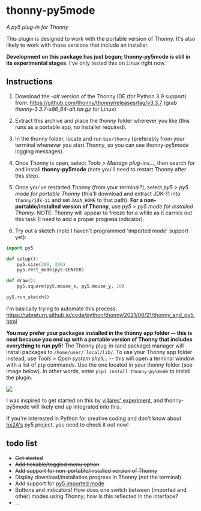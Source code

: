 # thonny-py5mode

*A py5 plug-in for Thonny*

This plugin is designed to work with the portable version of Thonny. It's also likely to work with those versions that include an installer.

**Development on this package has just begun; thonny-py5mode is still in its experimental stages**. I've only tested this on Linux right now.

## Instructions

1. Download the *-alt* version of the Thonny IDE (for Python 3.9 support) from: https://github.com/thonny/thonny/releases/tag/v3.3.7 (grab *thonny-3.3.7-x86_64-alt.tar.gz* for Linux)

2. Extract this archive and place the *thonny* folder wherever you like (this runs as a portable app, no installer required).

3. In the thonny folder, locate and run `bin/thonny` (preferably from your terminal whenever you start Thonny, so you can see thonny-py5mode logging messages).

4. Once Thonny is open, select *Tools > Manage plug-ins...*, then search for and install __thonny-py5mode__ (note you'll need to restart Thonny after this step).

5. Once you've restarted Thonny (from your terminal?), select *py5 > py5 mode for portable Thonny* (this'll download and extract JDK-11 into `thonny/jdk-11` and set `JAVA_HOME` to that path). **For a non-portable/installed version of Thonny**, use *py5 > py5 mode for installed Thonny*. NOTE: Thonny will appear to freeze for a while as it carries out this task (I need to add a proper progress indicator).

6. Try out a sketch (note I haven't programmed 'imported mode' support yet):

```python
import py5

def setup():
    py5.size(200, 200)
    py5.rect_mode(py5.CENTER)

def draw():
    py5.square(py5.mouse_x, py5.mouse_y, 10)

py5.run_sketch()
```

I'm basically trying to automate this process:  
https://tabreturn.github.io/code/python/thonny/2021/06/21/thonny_and_py5.html

**You may prefer your packages installed in the thonny app folder -- this is neat because you end up with a portable version of Thonny that includes everything to run py5!** The Thonny plug-in (and package) manager will install packages to `/home/user/.local/lib/`. To use your Thonny app folder instead, use *Tools > Open system shell...* -- this will open a terminal window with a list of `pip` commands. Use the one located in your thonny folder (see image below). In other words, enter `pip3 install thonny-py5mode` to install the plugin.

![](https://raw.githubusercontent.com/tabreturn/thonny-py5mode/main/terminal_pip.png)

I was inspired to get started on this by [villares' experiment](https://github.com/villares/thonny-py5-runner), and thonny-py5mode will likely end up integrated into this.

If you're interested in Python for creative coding and don't know about [hx2A's](https://github.com/hx2A) py5 project, you need to check it out now!

## todo list

- ~~Get started~~
- ~~Add tickable/toggled menu option~~
- ~~Add support for non-portable/installed version of Thonny~~
- Display download/installation progress in Thonny (not the terminal)
- Add support for [py5 imported mode](http://py5.ixora.io/tutorials/py5-modes/#imported-mode)
- Buttons and indicators! How does one switch between (imported and other) modes using Thonny; how is this reflected in the interface?
- ...
